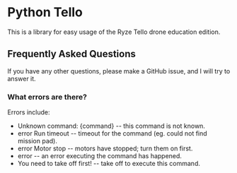 # Python Tello
This is a library for easy usage of the Ryze Tello drone education edition.
## Frequently Asked Questions
If you have any other questions, please make a GitHub issue, and I will try to answer it.

### What errors are there?
Errors include:
* Unknown command: {command} -- this command is not known.
* error Run timeout -- timeout for the command (eg. could not find mission pad).
* error Motor stop -- motors have stopped; turn them on first.
* error -- an error executing the command has happened.
* You need to take off first! -- take off to execute this command.
